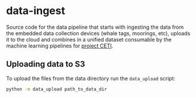 # data-ingest

Source code for the data pipeline that starts with ingesting the data from the embedded data collection devices (whale tags, moorings, etc), uploads it to the cloud and combines in a unified dataset consumable by the machine learning pipelines for [project CETI](https://www.projectceti.org/).

## Uploading data to S3

To upload the files from the data directory run the `data_upload` script:

```bash
python -m data_upload path_to_data_dir
```
